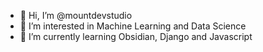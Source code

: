- 👋 Hi, I’m @mountdevstudio
- 👀 I’m interested in Machine Learning and Data Science
- 🌱 I’m currently learning Obsidian, Django and Javascript

<!---
mountdevstudio/mountdevstudio is a ✨ special ✨ repository because its `README.md` (this file) appears on your GitHub profile.
You can click the Preview link to take a look at your changes.
--->
